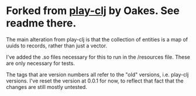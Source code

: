 # Forked from [play-clj](https://github.com/oakes/play-clj) by Oakes. See readme there.

The main alteration from play-clj is that the collection of entities is a map of uuids to records, rather than just a vector.

I've added the .so files necessary for this to run in the /resources file. These are only necessary for tests.

The tags that are version numbers all refer to the "old" versions, i.e. play-clj versions. I've reset the version at 0.0.1 for now, to reflect that fact that the changes are still mostly untested.
